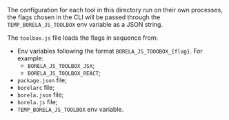 The configuration for each tool in this directory run on their own processes,
the flags chosen in the CLI will be passed through the `TEMP_BORELA_JS_TOOLBOX`
env variable as a JSON string.

The `toolbox.js` file loads the flags in sequence from:

* Env variables following the format `BORELA_JS_TOOOBOX_{flag}`. For example:
  * `BORELA_JS_TOOLBOX_JSX`;
  * `BORELA_JS_TOOLBOX_REACT`;
* `package.json` file;
* `borelarc` file;
* `borela.json` file;
* `borela.js` file;
* `TEMP_BORELA_JS_TOOLBOX` env variable.
